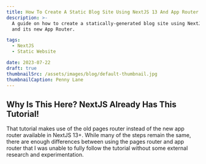 ```yaml
---
title: How To Create A Static Blog Site Using NextJS 13 And App Router
description: >-
  A guide on how to create a statically-generated blog site using NextJS
  and its new App Router.

tags: 
  - NextJS
  - Static Website

date: 2023-07-22
draft: true
thumbnailSrc: /assets/images/blog/default-thumbnail.jpg
thumbnailCaption: Penny Lane
---
```


## Why Is This Here? NextJS Already Has This Tutorial!
That tutorial makes use of the old pages router instead of the
new app router available in NextJS 13+. While many of the 
steps remain the same, there are enough differences between using
the pages router and app router that I was unable to fully follow
the tutorial without some external research and experimentation.